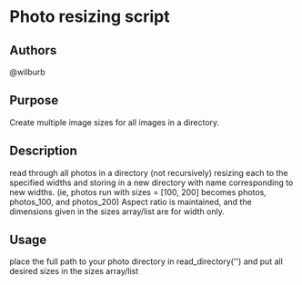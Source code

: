 Photo resizing script
=====================

Authors
-------
@wilburb

Purpose
-------
Create multiple image sizes for all images in a directory.

Description
-----------
read through all photos in a directory (not recursively)
resizing each to the specified widths and storing in a
new directory with name corresponding to new widths.
(ie, photos run with sizes = [100, 200] becomes photos, 
     photos_100, and photos_200)
Aspect ratio is maintained, and the dimensions given in 
the sizes array/list are for width only.

Usage
-----
place the full path to your photo directory in 
read_directory('') and put all desired sizes in the 
sizes array/list
